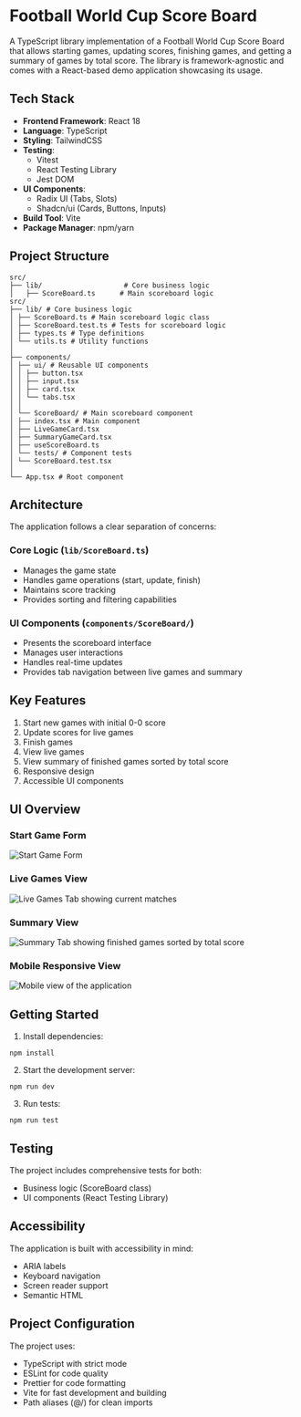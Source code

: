 # Football World Cup Score Board

A TypeScript library implementation of a Football World Cup Score Board that allows starting games, updating scores, finishing games, and getting a summary of games by total score. The library is framework-agnostic and comes with a React-based demo application showcasing its usage.

## Tech Stack

- **Frontend Framework**: React 18
- **Language**: TypeScript
- **Styling**: TailwindCSS
- **Testing**:
  - Vitest
  - React Testing Library
  - Jest DOM
- **UI Components**:
  - Radix UI (Tabs, Slots)
  - Shadcn/ui (Cards, Buttons, Inputs)
- **Build Tool**: Vite
- **Package Manager**: npm/yarn

## Project Structure

```
src/
├── lib/                    # Core business logic
│   ├── ScoreBoard.ts      # Main scoreboard logic
src/
├── lib/ # Core business logic
│ ├── ScoreBoard.ts # Main scoreboard logic class
│ ├── ScoreBoard.test.ts # Tests for scoreboard logic
│ ├── types.ts # Type definitions
│ └── utils.ts # Utility functions
│
├── components/
│ ├── ui/ # Reusable UI components
│ │ ├── button.tsx
│ │ ├── input.tsx
│ │ ├── card.tsx
│ │ └── tabs.tsx
│ │
│ └── ScoreBoard/ # Main scoreboard component
│ ├── index.tsx # Main component
│ ├── LiveGameCard.tsx
│ ├── SummaryGameCard.tsx
│ ├── useScoreBoard.ts
│ └── tests/ # Component tests
│ └── ScoreBoard.test.tsx
│
└── App.tsx # Root component
```

## Architecture

The application follows a clear separation of concerns:

### Core Logic (`lib/ScoreBoard.ts`)

- Manages the game state
- Handles game operations (start, update, finish)
- Maintains score tracking
- Provides sorting and filtering capabilities

### UI Components (`components/ScoreBoard/`)

- Presents the scoreboard interface
- Manages user interactions
- Handles real-time updates
- Provides tab navigation between live games and summary

## Key Features

1. Start new games with initial 0-0 score
2. Update scores for live games
3. Finish games
4. View live games
5. View summary of finished games sorted by total score
6. Responsive design
7. Accessible UI components

## UI Overview

### Start Game Form

![Start Game Form](./screenshots/start-game-form.png)

### Live Games View

![Live Games Tab showing current matches](./screenshots/live-games.png)

### Summary View

![Summary Tab showing finished games sorted by total score](./screenshots/summary.png)

### Mobile Responsive View

![Mobile view of the application](./screenshots/mobile-view.png)

## Getting Started

1. Install dependencies:

```
npm install
```

2. Start the development server:

```
npm run dev
```

3. Run tests:

```
npm run test
```

## Testing

The project includes comprehensive tests for both:

- Business logic (ScoreBoard class)
- UI components (React Testing Library)

## Accessibility

The application is built with accessibility in mind:

- ARIA labels
- Keyboard navigation
- Screen reader support
- Semantic HTML

## Project Configuration

The project uses:

- TypeScript with strict mode
- ESLint for code quality
- Prettier for code formatting
- Vite for fast development and building
- Path aliases (@/) for clean imports
